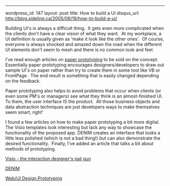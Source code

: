 --- 
wordpress_id: 147
layout: post
title: How to build a UI
disqus_url: http://blog.sideline.ca/2005/06/19/how-to-build-a-ui/

<p>Building UI's is always a difficult thing.  It gets even more complicated when the clients don't have a clear vision of what they want.  At my workplace, a UI definition is usually given as 'make it look like the other ones'.  Of course, everyone is always shocked and amazed down the road when the different UI elements don't seem to mesh and there is no common look and feel.</p>
<p>I've read enough articles on <a href="http://www.uie.com/articles/prototyping_risk/">paper prototyping</a> to be sold on the concept.  Essentially paper prototyping encourages designers/developers to draw out sample UI's on paper rather than try to create them in some tool like VB or FrontPage.  The end result is something that is easily changed depending on the feedback.</p>
<p>Paper prototyping also helps to avoid problems that occur when clients (or even some PM's or managers) see what they think is an almost-finished UI.  To them, the user interface IS the product.  All those business objects and data abstraction techniques are just developers ways to make themselves seem smart, right'  </p>
<p>I found a few articles on how to make paper prototyping a bit more digital.  The Visio templates look interesting but lack any way to showcase the functionality of the proposed app. DENIM creates an interface that looks a little less polished (which is not a bad thing!) but can also demonstrate the desired functionality.  Finally, I've added an article that talks a bit about methods of prototyping. </p>
<p><a href="http://www.guuui.com/issues/02_03_02.php">Visio - the interaction designer's nail gun</a></p>
<p><a href="http://dub.washington.edu/denim/">DENIM</a></p>
<p><a href="http://www.featuredrivendevelopment.com/node/550#comment-159">Web/UI Design Prototyping</a></p>
<p><br /> </p>
